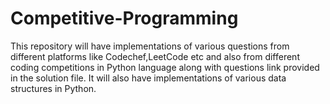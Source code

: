 # Competitive-Programming
This repository will have implementations of various questions from different platforms like Codechef,LeetCode etc and also from different coding competitions in Python language along with questions link provided in the solution file. It will also have implementations of various data structures in Python.
